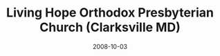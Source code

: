 ---
date: &id001 2008-10-03
end_date: null
location:
  address: 6600 Trotter Road
  city: Clarksville
  state: MD
minister:
- end: 2008-10-03
  name: Peter Lee
  start: 2005-01-01
  type: Organizing Pastor
- end: 2010-01-01
  name: Peter Lee
  start: 2008-10-03
  type: Pastor
- end: null
  name: Clark Brooking
  start: 2008-10-03
  type: Pastor
- end: null
  name: Timothy Flora
  start: 2015-01-01
  type: Pastor
ministers:
- Peter Lee
- Peter Lee
- Clark Brooking
- Timothy Flora
name: Living Hope Orthodox Presbyterian Church
names:
- end: 2008-10-03
  name: Living Hope Presbyterian Chapel
  start: 2005-01-01
- end: null
  name: Living Hope Orthodox Presbyterian Church
  start: 2008-10-03
origination_date: *id001
raw_data: "MD  Clarksville\nLiving Hope Presbyterian Chapel  (2005\u2013October 3,\
  \ 2008)\nLiving Hope Orthodox Presbyterian Church  (October 3, 2008\u2013 )\nPointers\
  \ Run Elementary School, 6600 Trotter Road\nOrg. Pastor: Peter Lee, 2005\u20138\n\
  Pastors: Peter Lee, 2008\u201310\nClark Brooking, 2008\u2013\nTimothy Flora, 2015\u2013"
received_from: null
states:
- MD
status:
  active: true
  end_date: null
  reason: null
  received_from: null
  withdrawal_to: null
title: Living Hope Orthodox Presbyterian Church (Clarksville MD)
year_established:
- 2008

---